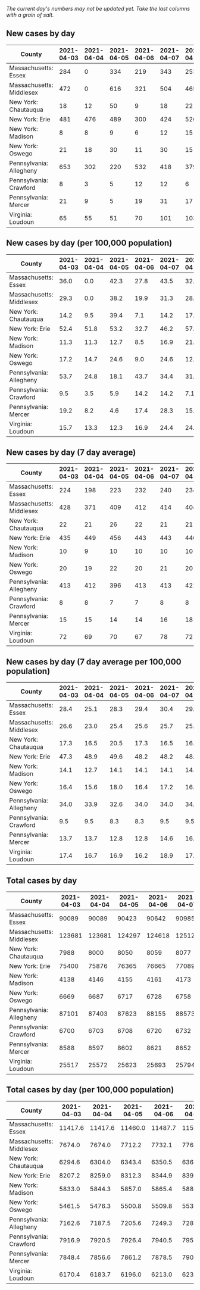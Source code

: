 _The current day's numbers may not be updated yet. Take the last columns with a grain of salt._
## New cases by day

| County | 2021-04-03 | 2021-04-04 | 2021-04-05 | 2021-04-06 | 2021-04-07 | 2021-04-08 | 2021-04-09 |
| --- | --- | --- | --- | --- | --- | --- | --- |
| Massachusetts: Essex | 284 | 0 | 334 | 219 | 343 | 253 |  |
| Massachusetts: Middlesex | 472 | 0 | 616 | 321 | 504 | 465 |  |
| New York: Chautauqua | 18 | 12 | 50 | 9 | 18 | 22 | 24 |
| New York: Erie | 481 | 476 | 489 | 300 | 424 | 526 | 578 |
| New York: Madison | 8 | 8 | 9 | 6 | 12 | 15 | 13 |
| New York: Oswego | 21 | 18 | 30 | 11 | 30 | 15 | 32 |
| Pennsylvania: Allegheny | 653 | 302 | 220 | 532 | 418 | 379 | 593 |
| Pennsylvania: Crawford | 8 | 3 | 5 | 12 | 12 | 6 | 12 |
| Pennsylvania: Mercer | 21 | 9 | 5 | 19 | 31 | 17 | 22 |
| Virginia: Loudoun | 65 | 55 | 51 | 70 | 101 | 103 | 115 |

## New cases by day (per 100,000 population)

| County | 2021-04-03 | 2021-04-04 | 2021-04-05 | 2021-04-06 | 2021-04-07 | 2021-04-08 | 2021-04-09 |
| --- | --- | --- | --- | --- | --- | --- | --- |
| Massachusetts: Essex | 36.0 | 0.0 | 42.3 | 27.8 | 43.5 | 32.1 |  |
| Massachusetts: Middlesex | 29.3 | 0.0 | 38.2 | 19.9 | 31.3 | 28.9 |  |
| New York: Chautauqua | 14.2 | 9.5 | 39.4 | 7.1 | 14.2 | 17.3 | 18.9 |
| New York: Erie | 52.4 | 51.8 | 53.2 | 32.7 | 46.2 | 57.3 | 62.9 |
| New York: Madison | 11.3 | 11.3 | 12.7 | 8.5 | 16.9 | 21.1 | 18.3 |
| New York: Oswego | 17.2 | 14.7 | 24.6 | 9.0 | 24.6 | 12.3 | 26.2 |
| Pennsylvania: Allegheny | 53.7 | 24.8 | 18.1 | 43.7 | 34.4 | 31.2 | 48.8 |
| Pennsylvania: Crawford | 9.5 | 3.5 | 5.9 | 14.2 | 14.2 | 7.1 | 14.2 |
| Pennsylvania: Mercer | 19.2 | 8.2 | 4.6 | 17.4 | 28.3 | 15.5 | 20.1 |
| Virginia: Loudoun | 15.7 | 13.3 | 12.3 | 16.9 | 24.4 | 24.9 | 27.8 |

## New cases by day (7 day average)

| County | 2021-04-03 | 2021-04-04 | 2021-04-05 | 2021-04-06 | 2021-04-07 | 2021-04-08 | 2021-04-09 |
| --- | --- | --- | --- | --- | --- | --- | --- |
| Massachusetts: Essex | 224 | 198 | 223 | 232 | 240 | 234 |  |
| Massachusetts: Middlesex | 428 | 371 | 409 | 412 | 414 | 404 |  |
| New York: Chautauqua | 22 | 21 | 26 | 22 | 21 | 21 | 22 |
| New York: Erie | 435 | 449 | 456 | 443 | 443 | 446 | 468 |
| New York: Madison | 10 | 9 | 10 | 10 | 10 | 10 | 10 |
| New York: Oswego | 20 | 19 | 22 | 20 | 21 | 20 | 22 |
| Pennsylvania: Allegheny | 413 | 412 | 396 | 413 | 413 | 421 | 442 |
| Pennsylvania: Crawford | 8 | 8 | 7 | 7 | 8 | 8 | 8 |
| Pennsylvania: Mercer | 15 | 15 | 14 | 14 | 16 | 18 | 18 |
| Virginia: Loudoun | 72 | 69 | 70 | 67 | 78 | 72 | 80 |

## New cases by day (7 day average per 100,000 population)

| County | 2021-04-03 | 2021-04-04 | 2021-04-05 | 2021-04-06 | 2021-04-07 | 2021-04-08 | 2021-04-09 |
| --- | --- | --- | --- | --- | --- | --- | --- |
| Massachusetts: Essex | 28.4 | 25.1 | 28.3 | 29.4 | 30.4 | 29.7 |  |
| Massachusetts: Middlesex | 26.6 | 23.0 | 25.4 | 25.6 | 25.7 | 25.1 |  |
| New York: Chautauqua | 17.3 | 16.5 | 20.5 | 17.3 | 16.5 | 16.5 | 17.3 |
| New York: Erie | 47.3 | 48.9 | 49.6 | 48.2 | 48.2 | 48.5 | 50.9 |
| New York: Madison | 14.1 | 12.7 | 14.1 | 14.1 | 14.1 | 14.1 | 14.1 |
| New York: Oswego | 16.4 | 15.6 | 18.0 | 16.4 | 17.2 | 16.4 | 18.0 |
| Pennsylvania: Allegheny | 34.0 | 33.9 | 32.6 | 34.0 | 34.0 | 34.6 | 36.3 |
| Pennsylvania: Crawford | 9.5 | 9.5 | 8.3 | 8.3 | 9.5 | 9.5 | 9.5 |
| Pennsylvania: Mercer | 13.7 | 13.7 | 12.8 | 12.8 | 14.6 | 16.4 | 16.4 |
| Virginia: Loudoun | 17.4 | 16.7 | 16.9 | 16.2 | 18.9 | 17.4 | 19.3 |

## Total cases by day

| County | 2021-04-03 | 2021-04-04 | 2021-04-05 | 2021-04-06 | 2021-04-07 | 2021-04-08 | 2021-04-09 |
| --- | --- | --- | --- | --- | --- | --- | --- |
| Massachusetts: Essex | 90089 | 90089 | 90423 | 90642 | 90985 | 91238 |  |
| Massachusetts: Middlesex | 123681 | 123681 | 124297 | 124618 | 125122 | 125587 |  |
| New York: Chautauqua | 7988 | 8000 | 8050 | 8059 | 8077 | 8099 | 8123 |
| New York: Erie | 75400 | 75876 | 76365 | 76665 | 77089 | 77615 | 78193 |
| New York: Madison | 4138 | 4146 | 4155 | 4161 | 4173 | 4188 | 4201 |
| New York: Oswego | 6669 | 6687 | 6717 | 6728 | 6758 | 6773 | 6805 |
| Pennsylvania: Allegheny | 87101 | 87403 | 87623 | 88155 | 88573 | 88952 | 89545 |
| Pennsylvania: Crawford | 6700 | 6703 | 6708 | 6720 | 6732 | 6738 | 6750 |
| Pennsylvania: Mercer | 8588 | 8597 | 8602 | 8621 | 8652 | 8669 | 8691 |
| Virginia: Loudoun | 25517 | 25572 | 25623 | 25693 | 25794 | 25897 | 26012 |

## Total cases by day (per 100,000 population)

| County | 2021-04-03 | 2021-04-04 | 2021-04-05 | 2021-04-06 | 2021-04-07 | 2021-04-08 | 2021-04-09 |
| --- | --- | --- | --- | --- | --- | --- | --- |
| Massachusetts: Essex | 11417.6 | 11417.6 | 11460.0 | 11487.7 | 11531.2 | 11563.3 |  |
| Massachusetts: Middlesex | 7674.0 | 7674.0 | 7712.2 | 7732.1 | 7763.4 | 7792.2 |  |
| New York: Chautauqua | 6294.6 | 6304.0 | 6343.4 | 6350.5 | 6364.7 | 6382.0 | 6401.0 |
| New York: Erie | 8207.2 | 8259.0 | 8312.3 | 8344.9 | 8391.1 | 8448.3 | 8511.2 |
| New York: Madison | 5833.0 | 5844.3 | 5857.0 | 5865.4 | 5882.4 | 5903.5 | 5921.8 |
| New York: Oswego | 5461.5 | 5476.3 | 5500.8 | 5509.8 | 5534.4 | 5546.7 | 5572.9 |
| Pennsylvania: Allegheny | 7162.6 | 7187.5 | 7205.6 | 7249.3 | 7283.7 | 7314.9 | 7363.6 |
| Pennsylvania: Crawford | 7916.9 | 7920.5 | 7926.4 | 7940.5 | 7954.7 | 7961.8 | 7976.0 |
| Pennsylvania: Mercer | 7848.4 | 7856.6 | 7861.2 | 7878.5 | 7906.9 | 7922.4 | 7942.5 |
| Virginia: Loudoun | 6170.4 | 6183.7 | 6196.0 | 6213.0 | 6237.4 | 6262.3 | 6290.1 |
